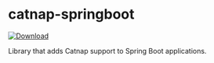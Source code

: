 catnap-springboot
===
[ ![Download](https://api.bintray.com/packages/gregwhitaker/maven/catnap-springboot/images/download.svg) ](https://bintray.com/gregwhitaker/maven/catnap-springboot/_latestVersion)

Library that adds Catnap support to Spring Boot applications.
